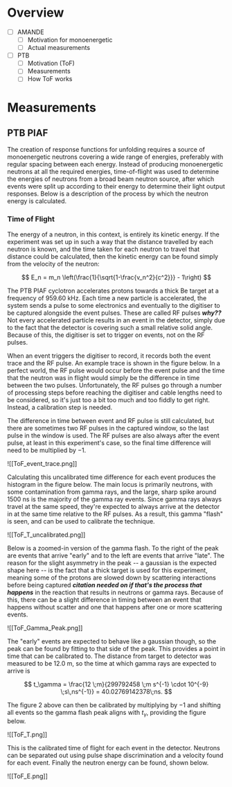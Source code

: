 # Overview
- [ ] AMANDE
	- [ ] Motivation for monoenergetic
	- [ ] Actual measurements
- [ ] PTB
	- [ ] Motivation (ToF)
	- [ ] Measurements
	- [ ] How ToF works

# Measurements
## PTB PIAF
The creation of response functions for unfolding requires a source of monoenergetic neutrons covering a wide range of energies, preferably with regular spacing between each energy. Instead of producing monoenergetic neutrons at all the required energies, time-of-flight was used to determine the energies of neutrons from a broad beam neutron source, after which events were split up according to their energy to determine their light output responses. Below is a description of the process by which the neutron energy is calculated.

### Time of Flight
The energy of a neutron, in this context, is entirely its kinetic energy. If the experiment was set up in such a way that the distance travelled by each neutron is known, and the time taken for each neutron to travel that distance could be calculated, then the kinetic energy can be found simply from the velocity of the neutron:

$$
E_n = m_n \left(\frac{1}{\sqrt{1-\frac{v_n^2}{c^2}}} - 1\right)
$$

The PTB PIAF cyclotron accelerates protons towards a thick Be target at a frequency of 959.60 kHz. Each time a new particle is accelerated, the system sends a pulse to some electronics and eventually to the digitiser to be captured alongside the event pulses. These are called RF pulses ***why??*** Not every accelerated particle results in an event in the detector, simply due to the fact that the detector is covering such a small relative solid angle. Because of this, the digitiser is set to trigger on events, not on the RF pulses.

When an event triggers the digitiser to record, it records both the event trace and the RF pulse. An example trace is shown in the figure below. In a perfect world, the RF pulse would occur before the event pulse and the time that the neutron was in flight would simply be the difference in time between the two pulses. Unfortunately, the RF pulses go through a number of processing steps before reaching the digitiser and cable lengths need to be considered, so it's just too a bit too much and too fiddly to get right. Instead, a calibration step is needed.

The difference in time between event and RF pulse is still calculated, but there are sometimes two RF pulses in the captured window, so the last pulse in the window is used. The RF pulses are also always after the event pulse, at least in this experiment's case, so the final time difference will need to be multiplied by $-1$. 

![[ToF_event_trace.png]]

Calculating this uncalibrated time difference for each event produces the histogram in the figure below. The main locus is primarily neutrons, with some contamination from gamma rays, and the large, sharp spike around 1500 ns is the majority of the gamma ray events. Since gamma rays always travel at the same speed, they're expected to always arrive at the detector in at the same time relative to the RF pulses. As a result, this gamma "flash" is seen, and can be used to calibrate the technique.

![[ToF_T_uncalibrated.png]]

Below is a zoomed-in version of the gamma flash. To the right of the peak are events that arrive "early" and to the left are events that arrive "late". The reason for the slight asymmetry in the peak -- a gaussian is the expected shape here -- is the fact that a thick target is used for this experiment, meaning some of the protons are slowed down by scattering interactions before being captured ***citation needed on if that's the process that happens*** in the reaction that results in neutrons or gamma rays. Because of this, there can be a slight difference in timing between an event that happens without scatter and one that happens after one or more scattering events. 

![[ToF_Gamma_Peak.png]]


The "early" events are expected to behave like a gaussian though, so the peak can be found by fitting to that side of the peak. This provides a point in time that can be calibrated to. The distance from target to detector was measured to be 12.0 m, so the time at which gamma rays are expected to arrive is 

$$
t_\gamma = \frac{12 \;m}{299792458 \;m s^{-1} \cdot 10^{-9} \;s\,ns^{-1}} = 40.02769142378\;ns.
$$

The figure 2 above can then be calibrated by multiplying by $-1$ and shifting all events so the gamma flash peak aligns with $t_\gamma$, providing the figure below.

![[ToF_T.png]]

This is the calibrated time of flight for each event in the detector. Neutrons can be separated out using pulse shape discrimination and a velocity found for each event. Finally the neutron energy can be found, shown below.

![[ToF_E.png]]

